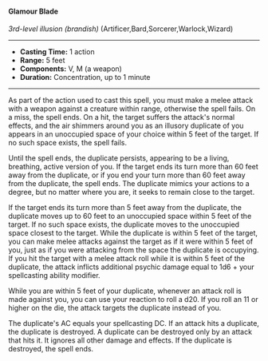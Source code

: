 #### Glamour Blade
*3rd-level illusion* *(brandish)* (Artificer,Bard,Sorcerer,Warlock,Wizard)
___
- **Casting Time:** 1 action
- **Range:** 5 feet
- **Components:** V, M (a weapon)
- **Duration:** Concentration, up to 1 minute
---
As part of the action used to cast this spell, you must make a melee attack with a weapon against a creature within range, otherwise the spell fails. On a miss, the spell ends. On a hit, the target suffers the attack's normal effects, and the air shimmers around you as an illusory duplicate of you appears in an unoccupied space of your choice within 5 feet of the target. If no such space exists, the spell fails. 

Until the spell ends, the duplicate persists, appearing to be a living, breathing, active version of you. If the target ends its turn more than 60 feet away from the duplicate, or if you end your turn more than 60 feet away from the duplicate, the spell ends. The duplicate mimics your actions to a degree, but no matter where you are, it seeks to remain close to the target.

If the target ends its turn more than 5 feet away from the duplicate, the duplicate moves up to 60 feet to an unoccupied space within 5 feet of the target. If no such space exists, the duplicate moves to the unoccupied space closest to the target. While the duplicate is within 5 feet of the target, you can make melee attacks against the target as if it were within 5 feet of you, just as if you were attacking from the space the duplicate is occupying. If you hit the target with a melee attack roll while it is within 5 feet of the duplicate, the attack inflicts additional psychic damage equal to 1d6 + your spellcasting ability modifier. 

While you are within 5 feet of your duplicate, whenever an attack roll is made against you, you can use your reaction to roll a d20. If you roll an 11 or higher on the die, the attack targets the duplicate instead of you.

The duplicate's AC equals your spellcasting DC. If an attack hits a duplicate, the duplicate is destroyed. A duplicate can be destroyed only by an attack that hits it. It ignores all other damage and effects. If the duplicate is destroyed, the spell ends.
